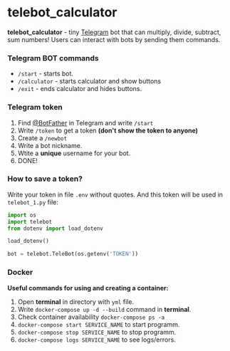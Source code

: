 # telebot_calculator
**telebot_calculator** - tiny [Telegram](https://telegram.org/) bot that can multiply, divide, subtract, sum numbers! Users can interact with bots by sending them commands.
### Telegram BOT commands
- `/start` - starts bot.
- `/calculator` - starts calculator and show buttons
- `/exit` - ends calculator and hides buttons.

### Telegram token
1. Find [@BotFather](https://t.me/BotFather) in Telegram and write `/start`
2. Write `/token` to get a token **(don't show the token to anyone)**
3. Create a `/newbot`
4. Write a bot nickname.
5. Wtite a **unique** username for your bot.
6. DONE!
### How to save a token?
Write your token in file `.env` without quotes.
And this token will be used in `telebot_1.py` file:
```Python
import os
import telebot
from dotenv import load_dotenv

load_dotenv()

bot = telebot.TeleBot(os.getenv('TOKEN'))
```
### Docker
**Useful сommands for using and сreating a сontainer:**
1. Open **terminal** in directory with `yml` file.
2. Write `docker-compose up -d --build` command in **terminal**.
3. Check container availability `docker-compose ps -a`
4. `docker-compose start SERVICE_NAME` to start programm.
5. `docker-compose stop SERVICE_NAME` to stop programm.
6. `docker-compose logs SERVICE_NAME` to see logs/errors.


